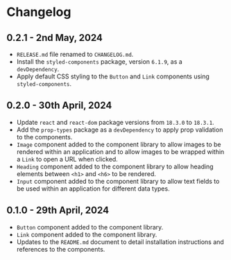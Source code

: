 # Changelog

## 0.2.1 - 2nd May, 2024
+ `RELEASE.md` file renamed to `CHANGELOG.md`.
+ Install the `styled-components` package, version `6.1.9`, as a `devDependency`.
+ Apply default CSS styling to the `Button` and `Link` components using `styled-components`.

## 0.2.0 - 30th April, 2024
+ Update `react` and `react-dom` package versions from `18.3.0` to `18.3.1`.
+ Add the `prop-types` package as a `devDependency` to apply prop validation to the components.
+ `Image` component added to the component library to allow images to be rendered within an application and to allow images to be wrapped within a `Link` to open a URL when clicked.
+ `Heading` component added to the component library to allow heading elements between `<h1>` and `<h6>` to be rendered.
+ `Input` component added to the component library to allow text fields to be used within an application for different data types.

## 0.1.0 - 29th April, 2024
+ `Button` component added to the component library.
+ `Link` component added to the component library.
+ Updates to the `README.md` document to detail installation instructions and references to the components.